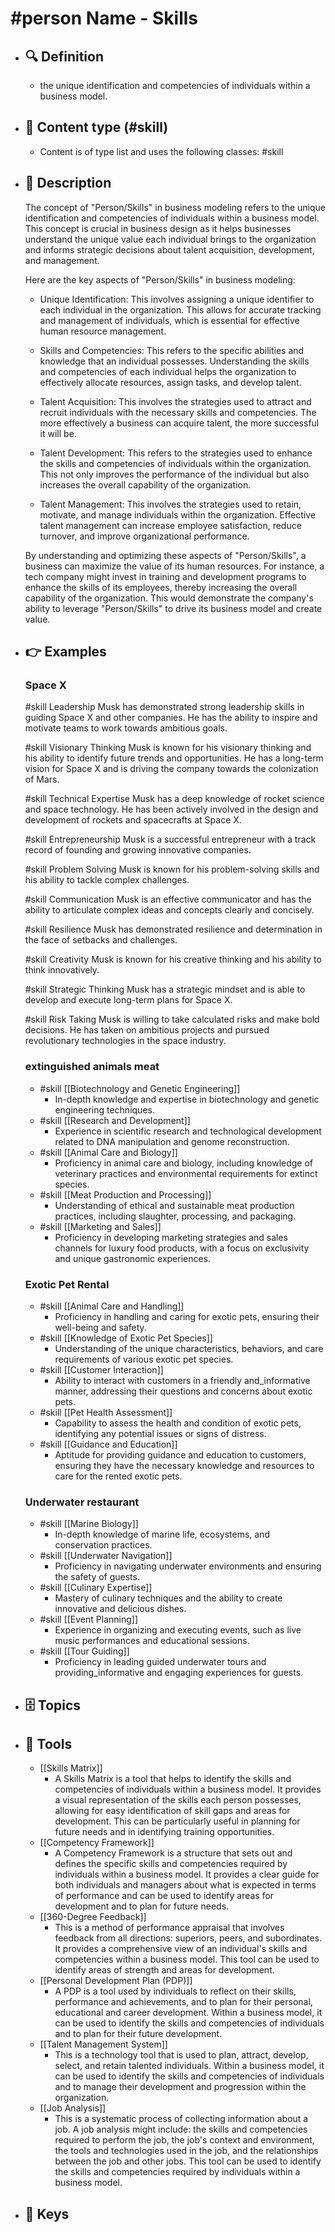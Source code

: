 # #person Name - Skills
- ## 🔍 Definition
  - the unique identification and competencies of individuals within a business model.
- ## 📰 Content type (#skill)
  - Content is of type list and uses the following classes: #skill

- ## 📖 Description
  The concept of "Person/Skills" in business modeling refers to the unique identification and competencies of individuals within a business model. This concept is crucial in business design as it helps businesses understand the unique value each individual brings to the organization and informs strategic decisions about talent acquisition, development, and management.
  
  Here are the key aspects of "Person/Skills" in business modeling:
  
  - Unique Identification: This involves assigning a unique identifier to each individual in the organization. This allows for accurate tracking and management of individuals, which is essential for effective human resource management.
  
  - Skills and Competencies: This refers to the specific abilities and knowledge that an individual possesses. Understanding the skills and competencies of each individual helps the organization to effectively allocate resources, assign tasks, and develop talent.
  
  - Talent Acquisition: This involves the strategies used to attract and recruit individuals with the necessary skills and competencies. The more effectively a business can acquire talent, the more successful it will be.
  
  - Talent Development: This refers to the strategies used to enhance the skills and competencies of individuals within the organization. This not only improves the performance of the individual but also increases the overall capability of the organization.
  
  - Talent Management: This involves the strategies used to retain, motivate, and manage individuals within the organization. Effective talent management can increase employee satisfaction, reduce turnover, and improve organizational performance.
  
  By understanding and optimizing these aspects of "Person/Skills", a business can maximize the value of its human resources. For instance, a tech company might invest in training and development programs to enhance the skills of its employees, thereby increasing the overall capability of the organization. This would demonstrate the company's ability to leverage "Person/Skills" to drive its business model and create value.
- ## 👉 Examples
  ### Space X
  #skill Leadership
  Musk has demonstrated strong leadership skills in guiding Space X and other companies. He has the ability to inspire and motivate teams to work towards ambitious goals.
  
  #skill Visionary Thinking
  Musk is known for his visionary thinking and his ability to identify future trends and opportunities. He has a long-term vision for Space X and is driving the company towards the colonization of Mars.
  
  #skill Technical Expertise
  Musk has a deep knowledge of rocket science and space technology. He has been actively involved in the design and development of rockets and spacecrafts at Space X.
  
  #skill Entrepreneurship
  Musk is a successful entrepreneur with a track record of founding and growing innovative companies.
  
  #skill Problem Solving
  Musk is known for his problem-solving skills and his ability to tackle complex challenges.
  
  #skill Communication
  Musk is an effective communicator and has the ability to articulate complex ideas and concepts clearly and concisely.
  
  #skill Resilience
  Musk has demonstrated resilience and determination in the face of setbacks and challenges.
  
  #skill Creativity
  Musk is known for his creative thinking and his ability to think innovatively.
  
  #skill Strategic Thinking
  Musk has a strategic mindset and is able to develop and execute long-term plans for Space X.
  
  #skill Risk Taking
  Musk is willing to take calculated risks and make bold decisions. He has taken on ambitious projects and pursued revolutionary technologies in the space industry.
  ### 
  
  ### extinguished animals meat
  - #skill [[Biotechnology and Genetic Engineering]]
  	- In-depth knowledge and expertise in biotechnology and genetic engineering techniques.
  - #skill [[Research and Development]]
  	- Experience in scientific research and technological development related to DNA manipulation and genome reconstruction.
  - #skill [[Animal Care and Biology]]
  	- Proficiency in animal care and biology, including knowledge of veterinary practices and environmental requirements for extinct species.
  - #skill [[Meat Production and Processing]]
  	- Understanding of ethical and sustainable meat production practices, including slaughter, processing, and packaging.
  - #skill [[Marketing and Sales]]
  	- Proficiency in developing marketing strategies and sales channels for luxury food products, with a focus on exclusivity and unique gastronomic experiences.
  ### Exotic Pet Rental
  - #skill [[Animal Care and Handling]]
  	- Proficiency in handling and caring for exotic pets, ensuring their well-being and safety.
  - #skill [[Knowledge of Exotic Pet Species]]
  	- Understanding of the unique characteristics, behaviors, and care requirements of various exotic pet species.
  - #skill [[Customer Interaction]]
  	- Ability to interact with customers in a friendly and_informative manner, addressing their questions and concerns about exotic pets.
  - #skill [[Pet Health Assessment]]
  	- Capability to assess the health and condition of exotic pets, identifying any potential issues or signs of distress.
  - #skill [[Guidance and Education]]
  	- Aptitude for providing guidance and education to customers, ensuring they have the necessary knowledge and resources to care for the rented exotic pets.
  ### Underwater restaurant
  - #skill [[Marine Biology]]
  	- In-depth knowledge of marine life, ecosystems, and conservation practices.
  - #skill [[Underwater Navigation]]
  	- Proficiency in navigating underwater environments and ensuring the safety of guests.
  - #skill [[Culinary Expertise]]
  	- Mastery of culinary techniques and the ability to create innovative and delicious dishes.
  - #skill [[Event Planning]]
  	- Experience in organizing and executing events, such as live music performances and educational sessions.
  - #skill [[Tour Guiding]]
  	- Proficiency in leading guided underwater tours and providing_informative and engaging experiences for guests.
- ## 🗄️ Topics
  
- ## 🧰 Tools
  - [[Skills Matrix]]
    - A Skills Matrix is a tool that helps to identify the skills and competencies of individuals within a business model. It provides a visual representation of the skills each person possesses, allowing for easy identification of skill gaps and areas for development. This can be particularly useful in planning for future needs and in identifying training opportunities.
  - [[Competency Framework]]
    - A Competency Framework is a structure that sets out and defines the specific skills and competencies required by individuals within a business model. It provides a clear guide for both individuals and managers about what is expected in terms of performance and can be used to identify areas for development and to plan for future needs.
  - [[360-Degree Feedback]]
    - This is a method of performance appraisal that involves feedback from all directions: superiors, peers, and subordinates. It provides a comprehensive view of an individual's skills and competencies within a business model. This tool can be used to identify areas of strength and areas for development.
  - [[Personal Development Plan (PDP)]]
    - A PDP is a tool used by individuals to reflect on their skills, performance and achievements, and to plan for their personal, educational and career development. Within a business model, it can be used to identify the skills and competencies of individuals and to plan for their future development.
  - [[Talent Management System]]
    - This is a technology tool that is used to plan, attract, develop, select, and retain talented individuals. Within a business model, it can be used to identify the skills and competencies of individuals and to manage their development and progression within the organization.
  - [[Job Analysis]]
    - This is a systematic process of collecting information about a job. A job analysis might include: the skills and competencies required to perform the job, the job's context and environment, the tools and technologies used in the job, and the relationships between the job and other jobs. This tool can be used to identify the skills and competencies required by individuals within a business model.
- ## 🔑 Keys
  
